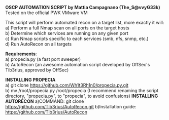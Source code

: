 <b> OSCP AUTOMATION SCRIPT by Mattia Campagnano (The_S@vvyG33k) </b>
<br> Tested on the official PWK VMware VM </br>

This script will perform automated recon on a target list, more exactly it will: 
</br> a) Perform a full Nmap scan on all ports on the target hosts<br> b) Determine which services are running on any given port</br> c) Run Nmap scripts specific to each services (smb, nfs, snmp, etc.) </br>
d) Run AutoRecon on all targets

<b>Requirements</b>:
</br> a) propecia.py (a fast port sweeper)
</br> b) AutoRecon (an awesome automation script developed by OffSec's Tib3rius, approved by OffSec)</br>

<b>INSTALLING PROPECIA</b> <br>
a) git clone https://github.com/Wh1t3Rh1n0/propecia.py.git <br> b) mv /root/propecia.py /root/propecia (I recommend renaming the script directory, "propecia.py", to "propecia", to avoid confusions) 
<b>INSTALLING AUTORECON</b> a)COMMAND: git clone https://github.com/Tib3rius/AutoRecon.git 
b)Installation guide: <br> https://github.com/Tib3rius/AutoRecon </br>

